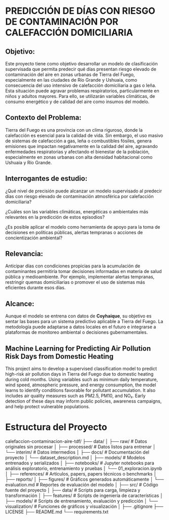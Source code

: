 # PREDICCIÓN DE DÍAS CON RIESGO DE CONTAMINACIÓN POR CALEFACCIÓN DOMICILIARIA

## **Objetivo:**
Este proyecto tiene como objetivo desarrollar un modelo de clasificación supervisada que permita predecir qué días presentan riesgo elevado de contaminación del aire en zonas urbanas de Tierra del Fuego, especialmente en las ciudades de Río Grande y Ushuaia, como consecuencia del uso intensivo de calefacción domiciliaria a gas o leña. Esta situación puede agravar problemas respiratorios, particularmente en niños y adultos mayores. Para ello, se utilizarán variables climáticas, de consumo energético y de calidad del aire como insumos del modelo.

## **Contexto del Problema:**
Tierra del Fuego es una provincia con un clima riguroso, donde la calefacción es esencial para la calidad de vida. Sin embargo, el uso masivo de sistemas de calefacción a gas, leña o combustibles fósiles, genera emisiones que impactan negativamente en la calidad del aire, agravando enfermedades respiratorias y afectando el bienestar de la población, especialmente en zonas urbanas con alta densidad habitacional como Ushuaia y Río Grande.

## **Interrogantes de estudio:**
¿Qué nivel de precisión puede alcanzar un modelo supervisado al predecir días con riesgo elevado de contaminación atmosférica por calefacción domiciliaria?

¿Cuáles son las variables climáticas, energéticas o ambientales más relevantes en la predicción de estos episodios?

¿Es posible aplicar el modelo como herramienta de apoyo para la toma de decisiones en políticas públicas, alertas tempranas o acciones de concientización ambiental?

## **Relevancia:**
Anticipar días con condiciones propicias para la acumulación de contaminantes permitiría tomar decisiones informadas en materia de salud pública y medioambiente. Por ejemplo, implementar alertas tempranas, restringir quemas domiciliarias o promover el uso de sistemas más eficientes durante esos días.

## **Alcance:**
Aunque el modelo se entrena con datos de **Coyhaique**, su objetivo es sentar las bases para un sistema predictivo aplicable a Tierra del Fuego. La metodología puede adaptarse a datos locales en el futuro e integrarse a plataformas de monitoreo ambiental o decisiones gubernamentales.

## **Machine Learning for Predicting Air Pollution Risk Days from Domestic Heating**
This project aims to develop a supervised classification model to predict high-risk air pollution days in Tierra del Fuego due to domestic heating during cold months. Using variables such as minimum daily temperature, wind speed, atmospheric pressure, and energy consumption, the model learns to identify conditions favorable for pollutant accumulation. It also includes air quality measures such as PM2.5, PM10, and NO₂. Early detection of these days may inform public policies, awareness campaigns, and help protect vulnerable populations.

# Estructura del Proyecto
calefaccion-contaminacion-aire-tdf/
├── data/
│   ├── raw/                  # Datos originales sin procesar
│   ├── processed/            # Datos listos para entrenar
│   └── interim/              # Datos intermedios
│
├── docs/                     # Documentación del proyecto
│   └── dataset_description.md
│
├── models/                   # Modelos entrenados y serializados
│
├── notebooks/                # Jupyter notebooks para análisis exploratorio, entrenamiento y pruebas
│   └── 01_exploracion.ipynb
│
├── references/               # Artículos, papers, papers técnicos o benchmarks
│
├── reports/
│   ├── figures/              # Gráficos generados automáticamente
│   └── evaluation.md         # Reportes de evaluación del modelo
│
├── src/                      # Código fuente del proyecto
│   ├── data/                 # Scripts para carga, limpieza y transformación
│   ├── features/             # Scripts de ingeniería de características
│   ├── models/               # Scripts de entrenamiento, evaluación y predicción
│   └── visualization/        # Funciones de gráficos y visualización
│
├── .gitignore
├── LICENSE
├── README.md
└── requirements.txt
